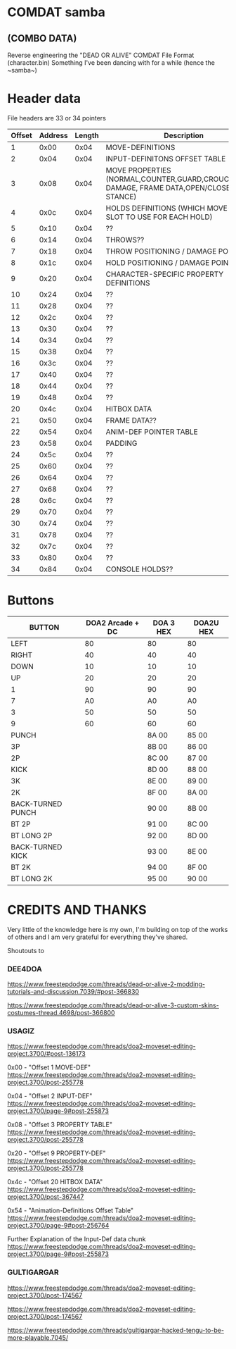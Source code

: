 # COMDAT samba
## (COMBO DATA)
Reverse engineering the "DEAD OR ALIVE" COMDAT File Format (character.bin)
Something I've been dancing with for a while (hence the ~samba~)




# Header data
File headers are 33 or 34 pointers

Offset	|	Address	|	Length	|	Description	|
-----	|	-----	|	-----	|	-----	|
1	|	0x00	|	0x04	|	MOVE-DEFINITIONS	|
2	|	0x04	|	0x04	|	INPUT-DEFINITONS OFFSET TABLE	|
3	|	0x08	|	0x04	|	MOVE PROPERTIES (NORMAL,COUNTER,GUARD,CROUCHING,AIR, DAMAGE, FRAME DATA,OPEN/CLOSED STANCE)	|
4	|	0x0c	|	0x04	|	HOLDS DEFINITIONS (WHICH MOVE-DEF SLOT TO USE FOR EACH HOLD)	|
5	|	0x10	|	0x04	|	??	|
6	|	0x14	|	0x04	|	THROWS??	|
7	|	0x18	|	0x04	|	THROW POSITIONING / DAMAGE POINTERS	|
8	|	0x1c	|	0x04	|	HOLD POSITIONING / DAMAGE POINTERS	|
9	|	0x20	|	0x04	|	CHARACTER-SPECIFIC PROPERTY DEFINITIONS	|
10	|	0x24	|	0x04	|	??	|
11	|	0x28	|	0x04	|	??	|
12	|	0x2c	|	0x04	|	??	|
13	|	0x30	|	0x04	|	??	|
14	|	0x34	|	0x04	|	??	|
15	|	0x38	|	0x04	|	??	|
16	|	0x3c	|	0x04	|	??	|
17	|	0x40	|	0x04	|	??	|
18	|	0x44	|	0x04	|	??	|
19	|	0x48	|	0x04	|	??	|
20	|	0x4c	|	0x04	|	HITBOX DATA	|
21	|	0x50	|	0x04	|	FRAME DATA??	|
22	|	0x54	|	0x04	|	ANIM-DEF POINTER TABLE	|
23	|	0x58	|	0x04	|	PADDING	|
24	|	0x5c	|	0x04	|	??	|
25	|	0x60	|	0x04	|	??	|
26	|	0x64	|	0x04	|	??	|
27	|	0x68	|	0x04	|	??	|
28	|	0x6c	|	0x04	|	??	|
29	|	0x70	|	0x04	|	??	|
30	|	0x74	|	0x04	|	??	|
31	|	0x78	|	0x04	|	??	|
32	|	0x7c	|	0x04	|	??	|
33	|	0x80	|	0x04	|	??	|
34	|	0x84	|	0x04	|	CONSOLE HOLDS??	|




# Buttons

|	BUTTON	|	DOA2 Arcade + DC	|	DOA 3 HEX	|	DOA2U HEX	|
|	-----	|	-----	|	-----	|	-----	|
|	LEFT	|	80	|	80	|	80	|
|	RIGHT	|	40	|	40	|	40	|
|	DOWN	|	10	|	10	|	10	|
|	UP	|	20	|	20	|	20	|
|	1	|	90	|	90	|	90	|
|	7	|	A0	|	A0	|	A0	|
|	3	|	50	|	50	|	50	|
|	9	|	60	|	60	|	60	|
|	PUNCH	|		|	8A 00	|	85 00	|
|	3P	|		|	8B 00	|	86 00	|
|	2P	|		|	8C 00	|	87 00	|
|	KICK	|		|	8D 00	|	88 00	|
|	3K	|		|	8E 00	|	89 00	|
|	2K	|		|	8F 00	|	8A 00	|
|	BACK-TURNED PUNCH	|		|	90 00	|	8B 00	|
|	BT 2P	|		|	91 00	|	8C 00	|
|	BT LONG 2P	|		|	92 00	|	8D 00	|
|	BACK-TURNED KICK	|		|	93 00	|	8E 00	|
|	BT 2K	|		|	94 00	|	8F 00	|
|	BT LONG 2K	|		|	95 00	|	90 00	|





# CREDITS AND THANKS
 Very little of the knowledge here is my own, I'm building on top of the works of others and I am very grateful for everything they've shared. 

Shoutouts to 
### DEE4DOA
https://www.freestepdodge.com/threads/dead-or-alive-2-modding-tutorials-and-discussion.7039/#post-366830

https://www.freestepdodge.com/threads/dead-or-alive-3-custom-skins-costumes-thread.4698/post-366800
### USAGIZ
https://www.freestepdodge.com/threads/doa2-moveset-editing-project.3700/#post-136173

0x00 - "Offset 1 MOVE-DEF" https://www.freestepdodge.com/threads/doa2-moveset-editing-project.3700/post-255778

0x04 - "Offset 2 INPUT-DEF" https://www.freestepdodge.com/threads/doa2-moveset-editing-project.3700/page-9#post-255873

0x08 - "Offset 3 PROPERTY TABLE" https://www.freestepdodge.com/threads/doa2-moveset-editing-project.3700/post-255778

0x20 - "Offset 9 PROPERTY-DEF" https://www.freestepdodge.com/threads/doa2-moveset-editing-project.3700/post-255778

0x4c - "Offset 20 HITBOX DATA" https://www.freestepdodge.com/threads/doa2-moveset-editing-project.3700/post-367447

0x54 - "Animation-Definitions Offset Table" https://www.freestepdodge.com/threads/doa2-moveset-editing-project.3700/page-9#post-256764

Further Explanation of the Input-Def data chunk https://www.freestepdodge.com/threads/doa2-moveset-editing-project.3700/page-9#post-255873


### GULTIGARGAR
https://www.freestepdodge.com/threads/doa2-moveset-editing-project.3700/post-174567

https://www.freestepdodge.com/threads/doa2-moveset-editing-project.3700/post-174567

https://www.freestepdodge.com/threads/gultigargar-hacked-tengu-to-be-more-playable.7045/